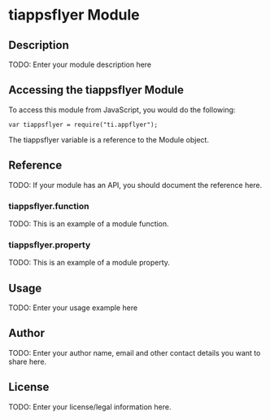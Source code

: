 # tiappsflyer Module

## Description

TODO: Enter your module description here

## Accessing the tiappsflyer Module

To access this module from JavaScript, you would do the following:

    var tiappsflyer = require("ti.appflyer");

The tiappsflyer variable is a reference to the Module object.

## Reference

TODO: If your module has an API, you should document
the reference here.

### tiappsflyer.function

TODO: This is an example of a module function.

### tiappsflyer.property

TODO: This is an example of a module property.

## Usage

TODO: Enter your usage example here

## Author

TODO: Enter your author name, email and other contact
details you want to share here.

## License

TODO: Enter your license/legal information here.
